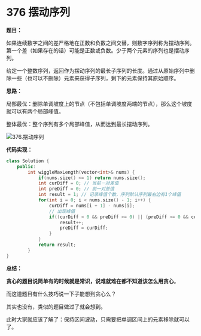 # 376 摆动序列

**题目：**

如果连续数字之间的差严格地在正数和负数之间交替，则数字序列称为摆动序列。第一个差（如果存在的话）可能是正数或负数。少于两个元素的序列也是摆动序列。

给定一个整数序列，返回作为摆动序列的最长子序列的长度。通过从原始序列中删除一些（也可以不删除）元素来获得子序列，剩下的元素保持其原始顺序。

**思路：**

局部最优：删除单调坡度上的节点（不包括单调坡度两端的节点），那么这个坡度就可以有两个局部峰值。

整体最优：整个序列有多个局部峰值，从而达到最长摆动序列。

![376.摆动序列](https://img-blog.csdnimg.cn/20201124174327597.png)

**代码实现：**

```c++
class Solution {
    public:
    	int wiggleMaxLength(vector<int>& nums) {
            if(nums.size() <= 1) return nums.size();
            int curDiff = 0; // 当前一对差值
            int preDiff = 0; // 前一对差值
            int result = 1; // 记录峰值个数，序列默认序列最右边有1个峰值
            for(int i = 0; i < nums.size() - 1; i++) {
                curDiff = nums[i + 1] - nums[i];
                // 出现峰值
                if((curDiff > 0 && preDiff <= 0) || (preDiff >= 0 && curDiff < 0)) {
                    result++;
                    preDiff = curDiff;
                }
            }
            return result;
        }
}
```

**总结：**

**贪心的题目说简单有的时候就是常识，说难就难在都不知道该怎么用贪心**。

而这道题目有什么技巧说一下子能想到贪心么？

其实也没有，类似的题目做过了就会想到。

此时大家就应该了解了：保持区间波动，只需要把单调区间上的元素移除就可以了。